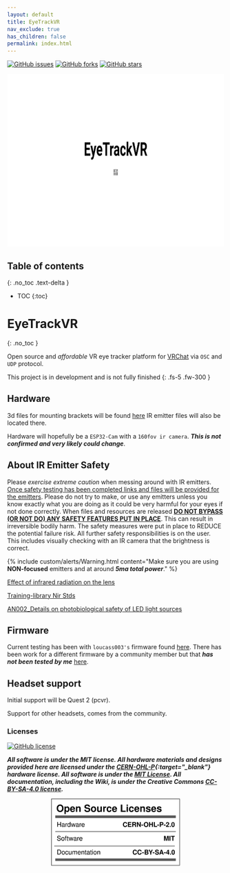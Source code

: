 ```yaml
---
layout: default
title: EyeTrackVR
nav_exclude: true
has_children: false
permalink: index.html
---
```


[![GitHub issues](https://img.shields.io/github/issues/RedHawk989/EyeTrackVR?style=plastic)](https://github.com/RedHawk989/EyeTrackVR/issues) [![GitHub forks](https://img.shields.io/github/forks/RedHawk989/EyeTrackVR?style=plastic)](https://github.com/RedHawk989/EyeTrackVR/network) [![GitHub stars](https://img.shields.io/github/stars/RedHawk989/EyeTrackVR?style=plastic)](https://github.com/RedHawk989/EyeTrackVR/stargazers)

<div align="center">
    <img src="./docs/assets/images/banner-eyetrack.svg" height="400" alt="banner" />
</div>

## Table of contents
{: .no_toc .text-delta }

* TOC
{:toc}

# EyeTrackVR
{: .no_toc }

Open source and *affordable* VR eye tracker platform for [VRChat](https://hello.vrchat.com/) via `OSC` and `UDP` protocol.

This project is in development and is not fully finished
{: .fs-5 .fw-300 }

## Hardware

3d files for mounting brackets will be found [here](https://github.com/RedHawk989/EyeTrackVR-Hardware)
IR emitter files will also be located there.

Hardware will hopefully be a `ESP32-Cam` with a `160fov ir camera`. ***This is not confirmed and very likely could change***.

## About IR Emitter Safety

Please *exercise extreme caution* when messing around with IR emitters.
<ins>Once safety testing has been completed links and files will be provided for the emitters</ins>. Please do not try to make, or use any emitters unless you know exactly what you are doing as it could be very harmful for your eyes if not done correctly.
When files and resources are released <ins>**DO NOT BYPASS (OR NOT DO) ANY SAFETY FEATURES PUT IN PLACE**</ins>. This can result in irreversible bodily harm.
The safety measures were put in place to REDUCE the potential failure risk. All further safety responsibilities is on the user.
This includes visually checking with an IR camera that the brightness is correct.

{% include custom/alerts/Warning.html content="Make sure you are using <b>NON-focused</b> emitters and at around <i><b>5ma total power</b></i>." %}

[Effect of infrared radiation on the lens](/EyeTrackVR/Reference_Docs/saftey/effect_of_ir_on_the_lens.pdf)

[Training-library Nir Stds](/EyeTrackVR/Reference_Docs/saftey/training-library_nir_stds_20021011.pdf)

[AN002_Details on photobiological safety of LED light sources](/EyeTrackVR/Reference_Docs/saftey/AN002_Details_on_photobiological_safety_of_LED_light_sources.pdf)

## Firmware

Current testing has been with `loucass003's` firmware found [here](https://github.com/Futurabeast/futura-face-cam).
There has been work for a different firmware by a community member but that ***has not been tested by me*** [here](https://github.com/lorow/OpenIris).

## Headset support

Initial support will be Quest 2 (pcvr).

Support for other headsets, comes from the community.

### Licenses

[![GitHub license](https://img.shields.io/github/license/RedHawk989/EyeTrackVR?style=plastic)](https://github.com/RedHawk989/EyeTrackVR/blob/main/LICENSE)

***All software is under the MIT license. All hardware materials and designs provided here are licensed under the [CERN-OHL-P](https://opensource.org/CERN-OHL-P){:target="_blank"} hardware license. All software is under the [MIT License](https://opensource.org/licenses/MIT). All documentation, including the Wiki, is under the Creative Commons [CC-BY-SA-4.0 license](https://creativecommons.org/licenses/by-sa/4.0/).***

<div align="center">
    <img src="./assets/images/licenses/licenses.svg" width="300" alt="Open Licenses" />
</div>
